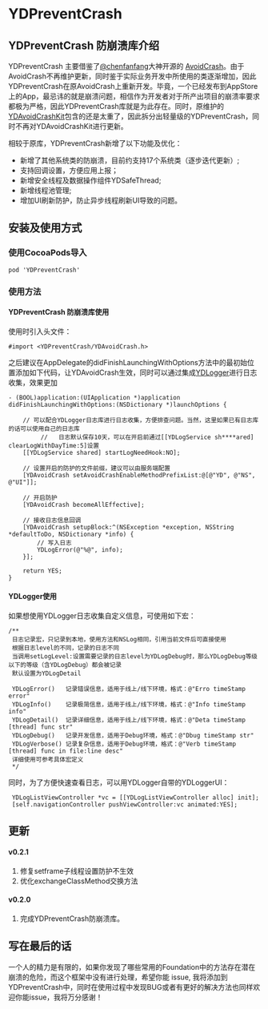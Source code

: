 # YDPreventCrash
## YDPreventCrash 防崩溃库介绍
YDPreventCrash 主要借鉴了[@chenfanfang](https://github.com/chenfanfang)大神开源的 [AvoidCrash](https://github.com/chenfanfang/AvoidCrash)。由于AvoidCrash不再维护更新，同时鉴于实际业务开发中所使用的类逐渐增加，因此YDPreventCrash在原AvoidCrash上重新开发。毕竟，一个已经发布到AppStore上的App，最忌讳的就是崩溃问题，相信作为开发者对于所产出项目的崩溃率要求都极为严格，因此YDPreventCrash库就是为此存在。同时，原维护的[YDAvoidCrashKit](https://github.com/chong2vv/YDAvoidCrashKit)包含的还是太重了，因此拆分出轻量级的YDPreventCrash，同时不再对YDAvoidCrashKit进行更新。

相较于原库，YDPreventCrash新增了以下功能及优化：

- 新增了其他系统类的防崩溃，目前约支持17个系统类（逐步迭代更新）;
- 支持回调设置，方便应用上报；
- 新增安全线程及数据操作组件YDSafeThread;
- 新增线程池管理;
- 增加UI刷新防护，防止异步线程刷新UI导致的问题。


## 安装及使用方式
### 使用CocoaPods导入

```
pod 'YDPreventCrash'
```
### 使用方法

#### YDPreventCrash 防崩溃库使用

使用时引入头文件：

```
#import <YDPreventCrash/YDAvoidCrash.h>
```

之后建议在AppDelegate的didFinishLaunchingWithOptions方法中的最初始位置添加如下代码，让YDAvoidCrash生效，同时可以通过集成[YDLogger](https://github.com/chong2vv/YDLogger)进行日志收集，效果更加

```
- (BOOL)application:(UIApplication *)application didFinishLaunchingWithOptions:(NSDictionary *)launchOptions {
    
    // 可以配合YDLogger日志库进行日志收集，方便排查问题。当然，这里如果已有日志库的话可以使用自己的日志库
    	 //   日志默认保存10天，可以在开启前通过[[YDLogService sh****ared] clearLogWithDayTime:5]设置
    [[YDLogService shared] startLogNeedHook:NO];
    
    // 设置开启的防护的文件前缀，建议可以由服务端配置
    [YDAvoidCrash setAvoidCrashEnableMethodPrefixList:@[@"YD", @"NS", @"UI"]];
    
    // 开启防护
    [YDAvoidCrash becomeAllEffective];
    
    // 接收日志信息回调
    [YDAvoidCrash setupBlock:^(NSException *exception, NSString *defaultToDo, NSDictionary *info) {
    	// 写入日志
        YDLogError(@"%@", info);
    }];
    
    return YES;
}
```

#### YDLogger使用
如果想使用YDLogger日志收集自定义信息，可使用如下宏：

```
/**
 日志记录宏，只记录到本地，使用方法和NSLog相同，引用当前文件后可直接使用
 根据日志level的不同，记录的日志不同
 当调用setLogLevel:设置需要记录的日志level为YDLogDebug时，那么YDLogDebug等级以下的等级（含YDLogDebug）都会被记录
 默认设置为YDLogDetail
 
 YDLogError()   记录错误信息，适用于线上/线下环境，格式：@"Erro timeStamp error"
 YDLogInfo()    记录极简信息，适用于线上/线下环境，格式：@"Info timeStamp info"
 YDLogDetail()  记录详细信息，适用于线上/线下环境，格式：@"Deta timeStamp [thread] func str"
 YDLogDebug()   记录开发信息，适用于Debug环境，格式：@"Dbug timeStamp str"
 YDLogVerbose() 记录复杂信息，适用于Debug环境，格式：@"Verb timeStamp [thread] func in file:line desc"
 详细使用可参考具体宏定义
 */
```
同时，为了方便快速查看日志，可以用YDLogger自带的YDLoggerUI：

```
 YDLogListViewController *vc = [[YDLogListViewController alloc] init];
 [self.navigationController pushViewController:vc animated:YES];
```

## 更新

#### v0.2.1
1. 修复setframe子线程设置防护不生效
2. 优化exchangeClassMethod交换方法

#### v0.2.0
1. 完成YDPreventCrash防崩溃库。

## 写在最后的话
一个人的精力是有限的，如果你发现了哪些常用的Foundation中的方法存在潜在崩溃的危险，而这个框架中没有进行处理，希望你能 issue, 我将添加到YDPreventCrash中，同时在使用过程中发现BUG或者有更好的解决方法也同样欢迎你能issue，我将万分感谢！
